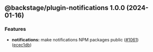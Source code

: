 ## @backstage/plugin-notifications 1.0.0 (2024-01-16)


### Features

* **notifications:** make notifications NPM packages public ([#1061](https://github.com/janus-idp/backstage-plugins/issues/1061)) ([ecec1db](https://github.com/janus-idp/backstage-plugins/commit/ecec1db16c49f4f1df17989373a5914d6e963601))
